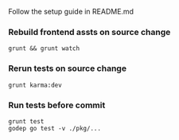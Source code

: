 Follow the setup guide in README.md

### Rebuild frontend assts on source change
```
grunt && grunt watch
```

### Rerun tests on source change
```
grunt karma:dev
```

### Run tests before commit
```
grunt test
godep go test -v ./pkg/...
```


